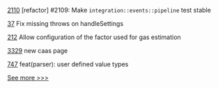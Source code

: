 
[2110](https://github.com/hyperledger/iroha/pull/2110) [refactor] #2109: Make `integration::events::pipeline` test stable

[37](https://github.com/hyperledger-labs/acapy-java-client/pull/37) Fix missing throws on handleSettings

[212](https://github.com/hyperledger/firefly-ethconnect/pull/212) Allow configuration of the factor used for gas estimation

[3329](https://github.com/hyperledger/fabric/pull/3329) new caas page

[747](https://github.com/hyperledger-labs/solang/pull/747) feat(parser): user defined value types


[See more >>>](https://start-here.hyperledger.org/pull-requests)
